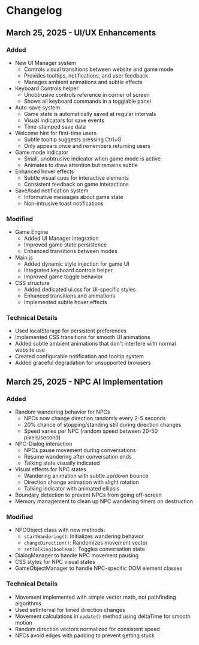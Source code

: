 # Changelog

## March 25, 2025 - UI/UX Enhancements

### Added
- New UI Manager system
  - Controls visual transitions between website and game mode
  - Provides tooltips, notifications, and user feedback
  - Manages ambient animations and subtle effects
- Keyboard Controls helper
  - Unobtrusive controls reference in corner of screen
  - Shows all keyboard commands in a togglable panel
- Auto-save system
  - Game state is automatically saved at regular intervals
  - Visual indicators for save events
  - Time-stamped save data
- Welcome hint for first-time users
  - Subtle tooltip suggests pressing Ctrl+G
  - Only appears once and remembers returning users
- Game mode indicator
  - Small, unobtrusive indicator when game mode is active
  - Animates to draw attention but remains subtle
- Enhanced hover effects
  - Subtle visual cues for interactive elements
  - Consistent feedback on game interactions
- Save/load notification system
  - Informative messages about game state
  - Non-intrusive toast notifications

### Modified
- Game Engine
  - Added UI Manager integration
  - Improved game state persistence
  - Enhanced transitions between modes
- Main.js
  - Added dynamic style injection for game UI
  - Integrated keyboard controls helper
  - Improved game toggle behavior
- CSS structure
  - Added dedicated ui.css for UI-specific styles
  - Enhanced transitions and animations
  - Implemented subtle hover effects

### Technical Details
- Used localStorage for persistent preferences
- Implemented CSS transitions for smooth UI animations
- Added subtle ambient animations that don't interfere with normal website use
- Created configurable notification and tooltip system
- Added graceful degradation for unsupported browsers

## March 25, 2025 - NPC AI Implementation

### Added
- Random wandering behavior for NPCs
  - NPCs now change direction randomly every 2-5 seconds
  - 20% chance of stopping/standing still during direction changes
  - Speed varies per NPC (random speed between 20-50 pixels/second)
- NPC-Dialog interaction
  - NPCs pause movement during conversations
  - Resume wandering after conversation ends
  - Talking state visually indicated
- Visual effects for NPC states
  - Wandering animation with subtle up/down bounce
  - Direction change animation with slight rotation
  - Talking indicator with animated ellipsis
- Boundary detection to prevent NPCs from going off-screen
- Memory management to clean up NPC wandering timers on destruction

### Modified
- NPCObject class with new methods:
  - `startWandering()`: Initializes wandering behavior
  - `changeDirection()`: Randomizes movement vector
  - `setTalking(boolean)`: Toggles conversation state
- DialogManager to handle NPC movement pausing
- CSS styles for NPC visual states
- GameObjectManager to handle NPC-specific DOM element classes

### Technical Details
- Movement implemented with simple vector math, not pathfinding algorithms
- Used setInterval for timed direction changes
- Movement calculations in `update()` method using deltaTime for smooth motion
- Random direction vectors normalized for consistent speed
- NPCs avoid edges with padding to prevent getting stuck
